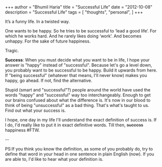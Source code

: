 +++
author = "Bhumil Haria"
title = "Successful Life"
date = "2012-10-08"
description = "Successful Life"
tags = [
    "thoughts",
    "personal",
]
+++

It’s a funny life. In a twisted way.

One wants to be happy. So he tries to be successful to ‘lead a good life’. For which he works hard.
And he rarely likes doing ‘work’. And becomes unhappy. For the sake of future happiness.

Tragic.

**Success**:
When you must decide what you want to be in life, I hope your answer is "happy" instead of "successful".
Because let's go a level down, you probably want to be successful to be happy. Build it upwards from here.
If "being successful" (whatever that means, I'll never know) makes you happy, go ahead. If not,
find the alternative.

Stupid (smart and "successful"?) people around the world have used the words "happy" and "successful"
way too interchangeably. Enough to get our brains confused about what the difference is. It's now in
our blood to think of being "unsuccessful" as a bad thing. That's what's taught to us. Find out what
your success is.

I hope, one day in my life I'll understand the exact definition of success is. If I do, I'd really
like to put it in exact definitive words. Till then, ~~success~~ happiness #FTW.

-- 

PS:If you think you know the definition, as some of you probably do, try to define that word in your
head in one sentence in plain English (now). If you are able to, I'd like to hear what your definition
is. 
